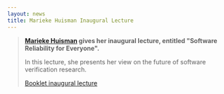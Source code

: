 ```yaml
---
layout: news
title: Marieke Huisman Inaugural Lecture
---
```


> **[Marieke Huisman](http://wwwhome.ewi.utwente.nl/~marieke/) gives her inaugural lecture, entitled "Software Reliability for Everyone".**
>
> In this lecture, she presents her view on the future of software verification research.
>
> [Booklet inaugural lecture](https://www.utwente.nl/en/academic-ceremonies/inaugural-lectures/booklets-inaugural-lectures/2018/oratieboekje-marieke-huisman.pdf)
